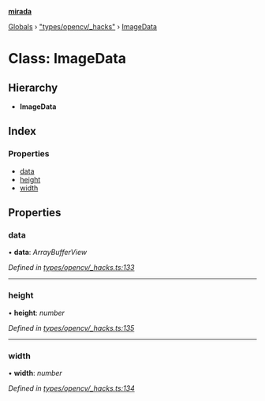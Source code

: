 **[mirada](../README.md)**

[Globals](../README.md) › ["types/opencv/_hacks"](../modules/_types_opencv__hacks_.md) › [ImageData](_types_opencv__hacks_.imagedata.md)

# Class: ImageData

## Hierarchy

* **ImageData**

## Index

### Properties

* [data](_types_opencv__hacks_.imagedata.md#data)
* [height](_types_opencv__hacks_.imagedata.md#height)
* [width](_types_opencv__hacks_.imagedata.md#width)

## Properties

###  data

• **data**: *ArrayBufferView*

*Defined in [types/opencv/_hacks.ts:133](https://github.com/cancerberoSgx/mirada/blob/dd33d35/mirada/src/types/opencv/_hacks.ts#L133)*

___

###  height

• **height**: *number*

*Defined in [types/opencv/_hacks.ts:135](https://github.com/cancerberoSgx/mirada/blob/dd33d35/mirada/src/types/opencv/_hacks.ts#L135)*

___

###  width

• **width**: *number*

*Defined in [types/opencv/_hacks.ts:134](https://github.com/cancerberoSgx/mirada/blob/dd33d35/mirada/src/types/opencv/_hacks.ts#L134)*